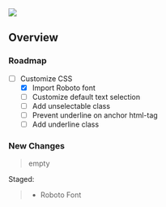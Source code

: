 <img src="https://img.shields.io/badge/License-MIT-orange">

<br>

## Overview

### Roadmap
- [ ] Customize CSS
    - [x] Import Roboto font
    - [ ] Customize default text selection
    - [ ] Add unselectable class
    - [ ] Prevent underline on anchor html-tag
    - [ ] Add underline class

### New Changes
> empty

Staged:
> + Roboto Font


